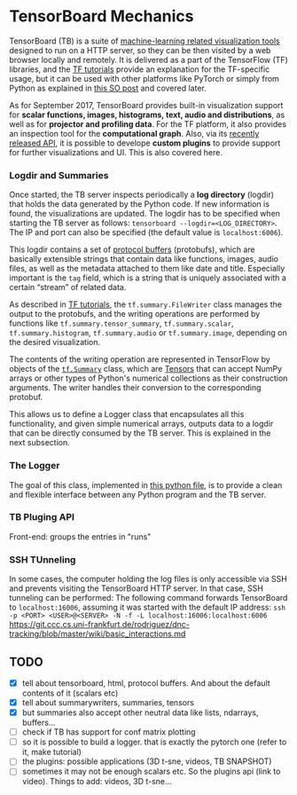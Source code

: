 

# TensorBoard Mechanics

TensorBoard (TB) is a suite of [machine-learning related visualization tools](https://raw.githubusercontent.com/lanpa/tensorboard-pytorch/master/screenshots/Demo.gif) designed to run on a HTTP server, so they can be then visited by a web browser locally and remotely. It is delivered as a part of the TensorFlow (TF) libraries, and the [TF tutorials](https://www.tensorflow.org/api_guides/python/summary) provide an explanation for the TF-specific usage, but it can be used with other platforms like PyTorch or simply from Python as explained in [this SO post](https://stackoverflow.com/questions/37902705/how-to-manually-create-a-tf-summary) and covered later.

As for September 2017, TensorBoard provides built-in visualization support for **scalar functions, images, histograms, text, audio and distributions**, as well as for **projector and profiling data**. For the TF platform, it also provides an inspection tool for the **computational graph**. Also, via its [recently released API](https://github.com/tensorflow/tensorboard-plugin-example), it is possible to develope **custom plugins** to provide support for further visualizations and UI. This is also covered here.


### Logdir and Summaries

Once started, the TB server inspects periodically a **log directory** (logdir) that holds the data generated by the Python code. If new information is found, the visualizations are updated. The logdir has to be specified when starting the TB server as follows: `tensorboard --logdir=<LOG_DIRECTORY>`. The IP and port can also be specified (the default value is `localhost:6006`).

This logdir contains a set of [protocol buffers](https://developers.google.com/protocol-buffers/) (protobufs), which are basically extensible strings that contain data like functions, images, audio files, as well as the metadata attached to them like date and title. Especially important is the `tag` field, which is a string that is uniquely associated with a certain “stream” of related data.

As described in [TF tutorials](https://www.tensorflow.org/api_guides/python/summary), the `tf.summary.FileWriter` class manages the output to the protobufs, and the writing operations are performed by functions like `tf.summary.tensor_summary`, `tf.summary.scalar`, `tf.summary.histogram`, `tf.summary.audio` or `tf.summary.image`, depending on the desired visualization.

The contents of the writing operation are represented in TensorFlow by objects of the [`tf.Summary`](https://www.tensorflow.org/api_docs/python/tf/Summary) class, which are [Tensors](https://www.tensorflow.org/api_docs/python/tf/Tensor) that can accept NumPy arrays or other types of Python's numerical collections as their construction arguments. The writer handles their conversion to the corresponding protobuf.

This allows us to define a Logger class that encapsulates all this functionality, and given simple numerical arrays, outputs data to a logdir that can be directly consumed by the TB server. This is explained in the next subsection.


### The Logger

The goal of this class, implemented in [this python file](https://github.com/yunjey/pytorch-tutorial/blob/master/tutorials/04-utils/tensorboard/logger.py), is to provide a clean and flexible interface between any Python program and the TB server.




### TB Pluging API

Front-end: groups the entries in "runs"



### SSH TUnneling

In some cases, the computer holding the log files is only accessible via SSH and prevents visiting the TensorBoard HTTP server. In that case, SSH tunneling can be performed: The following command forwards TensorBoard to `localhost:16006`, assuming it was started with the default IP address:
`ssh -p <PORT> <USER>@<SERVER> -N -f -L localhost:16006:localhost:6006`
https://git.ccc.cs.uni-frankfurt.de/rodriguez/dnc-tracking/blob/master/wiki/basic_interactions.md




## TODO

- [x] tell about tensorboard, html, protocol buffers. And about the default contents of it (scalars etc)
- [x] tell about summarywriters, summaries, tensors
- [x] but summaries also accept other neutral data like lists, ndarrays, buffers...
- [ ] check if TB has support for conf matrix plotting
- [ ] so it is possible to build a logger. that is exactly the pytorch one (refer to it, make tutorial)
- [ ] the plugins: possible applications (3D t-sne, videos, TB SNAPSHOT)
- [ ] sometimes it may not be enough scalars etc. So the plugins api (link to video). Things to add: videos, 3D t-sne...
